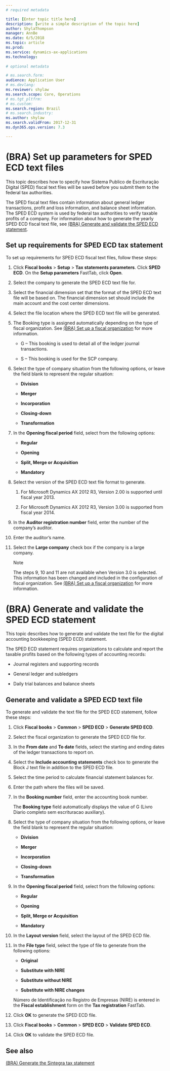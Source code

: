 ```yaml
---
# required metadata

title: [Enter topic title here]
description: [write a simple description of the topic here]
author: ShylaThompson
manager: AnnBe
ms.date: 6/5/2018
ms.topic: article
ms.prod: 
ms.service: dynamics-ax-applications
ms.technology: 
			
# optional metadata

# ms.search.form:  
audience: Application User
# ms.devlang: 
ms.reviewer: shylaw
ms.search.scope: Core, Operations
# ms.tgt_pltfrm: 
# ms.custom: 
ms.search.region: Brazil
# ms.search.industry: 
ms.author: shylaw
ms.search.validFrom: 2017-12-31
ms.dyn365.ops.version: 7.3

---
```


# (BRA) Set up parameters for SPED ECD text files

This topic describes how to specify how Sistema Publico de Escrituração Digital (SPED) fiscal text files will be saved before you submit them to the federal tax authorities.

The SPED fiscal text files contain information about general ledger transactions, profit and loss information, and balance sheet information. The SPED ECD system is used by federal tax authorities to verify taxable profits of a company. For information about how to generate the yearly SPED ECD fiscal text file, see [(BRA) Generate and validate the SPED ECD statement](bra-generate-and-validate-the-sped-ecd-statement.md).

## Set up requirements for SPED ECD tax statement

To set up requirements for SPED ECD fiscal text files, follow these steps:

1.  Click **Fiscal books** \> **Setup** \> **Tax statements parameters**. Click **SPED ECD**. On the **Setup parameters** FastTab, click **Open**.

2.  Select the company to generate the SPED ECD text file for.

3.  Select the financial dimension set that the format of the SPED ECD text file will be based on. The financial dimension set should include the main account and the cost center dimensions.

4.  Select the file location where the SPED ECD text file will be generated.

5.  The Booking type is assigned automatically depending on the type of fiscal organization. See [(BRA) Set up a fiscal organization](bra-set-up-a-fiscal-organization.md) for more information.
    
      - G – This booking is used to detail all of the ledger journal transactions.
    
      - S – This booking is used for the SCP company.

6.  Select the type of company situation from the following options, or leave the field blank to represent the regular situation:
    
      - **Division**
    
      - **Merger**
    
      - **Incorporation**
    
      - **Closing-down**
    
      - **Transformation**

7.  In the **Opening fiscal period** field, select from the following options:
    
      - **Regular**
    
      - **Opening**
    
      - **Split, Merge or Acquisition**
    
      - **Mandatory**

8.  Select the version of the SPED ECD text file format to generate.
    
    1.  For Microsoft Dynamics AX 2012 R3, Version 2.00 is supported until fiscal year 2013.
    
    2.  For Microsoft Dynamics AX 2012 R3, Version 3.00 is supported from fiscal year 2014.

9.  In the **Auditor registration number** field, enter the number of the company’s auditor.

10. Enter the auditor’s name.

11. Select the **Large company** check box if the company is a large company.
    

    > [!NOTE]
    > <P>The steps 9, 10 and 11 are not available when Version 3.0 is selected. This information has been changed and included in the configuration of fiscal organization. See <A href="bra-set-up-a-fiscal-organization.md">(BRA) Set up a fiscal organization</A> for more information.</P>


# (BRA) Generate and validate the SPED ECD statement 

This topic describes how to generate and validate the text file for the digital accounting bookkeeping (SPED ECD) statement.

The SPED ECD statement requires organizations to calculate and report the taxable profits based on the following types of accounting records:

  - Journal registers and supporting records

  - General ledger and subledgers

  - Daily trial balances and balance sheets

## Generate and validate a SPED ECD text file

To generate and validate the text file for the SPED ECD statement, follow these steps:

1.  Click **Fiscal books** \> **Common** \> **SPED ECD** \> **Generate SPED ECD**.

2.  Select the fiscal organization to generate the SPED ECD file for.

3.  In the **From date** and **To date** fields, select the starting and ending dates of the ledger transactions to report on.

4.  Select the **Include accounting statements** check box to generate the Block J text file in addition to the SPED ECD file.

5.  Select the time period to calculate financial statement balances for.

6.  Enter the path where the files will be saved.

7.  In the **Booking number** field, enter the accounting book number.
    
    The **Booking type** field automatically displays the value of G (Livro Diario completo sem escrituracao auxiliary).

8.  Select the type of company situation from the following options, or leave the field blank to represent the regular situation:
    
      - **Division**
    
      - **Merger**
    
      - **Incorporation**
    
      - **Closing-down**
    
      - **Transformation**

9.  In the **Opening fiscal period** field, select from the following options:
    
      - **Regular**
    
      - **Opening**
    
      - **Split, Merge or Acquisition**
    
      - **Mandatory**

10. In the **Layout version** field, select the layout of the SPED ECD file.

11. In the **File type** field, select the type of file to generate from the following options:
    
      - **Original**
    
      - **Substitute with NIRE**
    
      - **Substitute without NIRE**
    
      - **Substitute with NIRE changes**
    
    Número de Identificação no Registro de Empresas (NIRE) is entered in the **Fiscal establishment** form on the **Tax registration** FastTab.

12. Click **OK** to generate the SPED ECD file.

13. Click **Fiscal books** \> **Common** \> **SPED ECD** \> **Validate SPED ECD**.

14. Click **OK** to validate the SPED ECD file.




## See also

[(BRA) Generate the Sintegra tax statement](bra-generate-the-sintegra-tax-statement.md)

